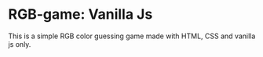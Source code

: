 # RGB-game: Vanilla Js
This is a simple RGB color guessing game made with HTML, CSS and vanilla js only. 
